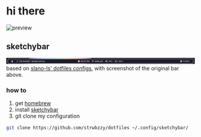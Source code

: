 # hi there
![preview](hhttps://github.com/strwbzzy/dotfiles/blob/caf62dca415ee6a7b732eb3887193687a6ca8bdc/image/preview.png)
## sketchybar
![screenshot of the original bar](.config/sketchybar/screenshot.png)
based on [slano-ls' dotfiles configs](https://github.com/slano-ls/SketchyBar), with screenshot of the original bar above.
### how to
1. get [homebrew](https://brew.sh)
2. install [sketchybar](https://github.com/FelixKratz/SketchyBar)
3. git clone my configuration
```bash
git clone https://github.com/strwbzzy/dotfiles ~/.config/sketchybar/
```
